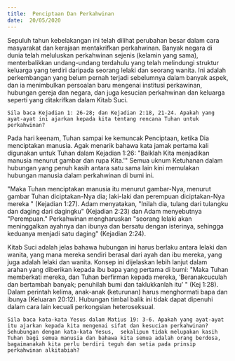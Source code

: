 ```yaml
---
title:  Penciptaan Dan Perkahwinan
date:  20/05/2020
---
```


Sepuluh tahun kebelakangan ini telah dilihat perubahan besar dalam cara masyarakat dan kerajaan mentakrifkan perkahwinan. Banyak negara di dunia telah meluluskan perkahwinan sejenis (kelamin yang sama), menterbalikkan undang-undang terdahulu yang telah melindungi struktur keluarga yang terdiri daripada seorang lelaki dan seorang wanita. Ini adalah perkembangan yang belum pernah terjadi sebelumnya dalam banyak aspek, dan ia menimbulkan persoalan baru mengenai institusi perkawinan, hubungan gereja dan negara, dan juga kesucian perkahwinan dan keluarga seperti yang ditakrifkan dalam Kitab Suci.

`Sila baca Kejadian 1: 26-28; dan Kejadian 2:18, 21-24. Apakah yang ayat-ayat ini ajarkan kepada kita tentang rencana Tuhan untuk perkahwinan?`

Pada hari keenam, Tuhan sampai ke kemuncak Penciptaan, ketika Dia menciptakan manusia. Agak menarik bahawa kata jamak pertama kali digunakan untuk Tuhan dalam Kejadian 1:26: "Baiklah Kita menjadikan manusia menurut gambar dan rupa Kita.'" Semua uknum Ketuhanan  dalam hubungan yang penuh kasih antara satu sama lain kini  memulakan hubungan manusia dalam perkahwinan di bumi ini.

"Maka Tuhan menciptakan manusia itu menurut gambar-Nya, menurut gambar Tuhan diciptakan-Nya dia; laki-laki dan perempuan diciptakan-Nya mereka " (Kejadian 1:27). Adam menyatakan, "Inilah dia, tulang dari tulangku dan daging dari dagingku" (Kejadian 2:23) dan Adam menyebutnya "Perempuan." Perkahwinan mengharuskan "seorang lelaki akan meninggalkan ayahnya dan ibunya dan bersatu dengan isterinya, sehingga keduanya menjadi satu daging" (Kejadian 2:24).

Kitab Suci adalah jelas bahawa hubungan ini harus berlaku antara lelaki dan wanita, yang mana mereka sendiri berasal dari ayah dan ibu mereka, yang juga adalah lelaki dan wanita. Konsep ini dijelaskan lebih lanjut dalam arahan yang diberikan kepada ibu bapa yang pertama di bumi: "Maka Tuhan memberkati mereka, dan Tuhan berfirman kepada mereka, ‘Beranakcuculah dan bertambah banyak; penuhilah bumi dan taklukkanlah itu’ " (Kej 1:28). Dalam perintah kelima, anak-anak (keturunan) harus menghormati bapa dan ibunya (Keluaran 20:12). Hubungan timbal balik ini tidak dapat dipenuhi dalam cara lain kecuali perkongsian heteroseksual.

`Sila baca kata-kata Yesus dalam Matius 19: 3-6. Apakah yang ayat-ayat itu ajarkan kepada kita mengenai sifat dan kesucian perkahwinan? Sehubungan dengan kata-kata Yesus,  sekalipun tidak melupakan kasih Tuhan bagi semua manusia dan bahawa kita semua adalah orang berdosa, bagaimanakah kita perlu berdiri teguh dan setia pada prinsip perkahwinan alkitabiah?`